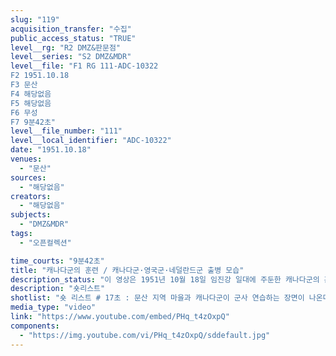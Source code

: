 ```yaml
---
slug: "119"
acquisition_transfer: "수집"
public_access_status: "TRUE"
level__rg: "R2 DMZ&판문점"
level__series: "S2 DMZ&MDR"
level__file: "F1 RG 111-ADC-10322
F2 1951.10.18
F3 문산 
F4 해당없음
F5 해당없음 
F6 무성
F7 9분42초"
level__file_number: "111"
level__local_identifier: "ADC-10322"
date: "1951.10.18"
venues: 
  - "문산"
sources: 
  - "해당없음"
creators: 
  - "해당없음"
subjects: 
  - "DMZ&MDR"
tags: 
  - "오픈컬렉션"

time_courts: "9분42초"
title: "캐나다군의 훈련 / 캐나다군·영국군·네덜란드군 출병 모습"
description_status: "이 영상은 1951년 10월 18일 임진강 일대에 주둔한 캐나다군의 훈련 모습을 볼 수 있다. 특히 문산 민간인들이 캐나다군의 훈련하는 장면을 지켜보고 있다. 영상에 나오는 주민들의 표정과 모습이 이채롭다."
description: "숏리스트"
shotlist: "숏 리스트 # 17초 : 문산 지역 마을과 캐나다군이 군사 연습하는 장면이 나온다. 박주카포를 쏘는 장면, (56초) 그 장면을 지켜보는 파주 문산 주민들의 모습과 아이들이 나온다. # 추가로 캐나다 군이 한국을 위해(More canadian troops for korea!), 1분42초 : 캐나다군의 징집 과 출발하는 장면이 담겨 있다. "
media_type: "video"
link: "https://www.youtube.com/embed/PHq_t4zOxpQ"
components: 
  - "https://img.youtube.com/vi/PHq_t4zOxpQ/sddefault.jpg"
---
```

